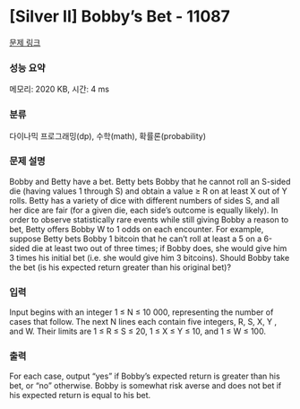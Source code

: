 # [Silver II] Bobby’s Bet - 11087 

[문제 링크](https://www.acmicpc.net/problem/11087) 

### 성능 요약

메모리: 2020 KB, 시간: 4 ms

### 분류

다이나믹 프로그래밍(dp), 수학(math), 확률론(probability)

### 문제 설명

<p>Bobby and Betty have a bet. Betty bets Bobby that he cannot roll an S-sided die (having values 1 through S) and obtain a value ≥ R on at least X out of Y rolls. Betty has a variety of dice with different numbers of sides S, and all her dice are fair (for a given die, each side’s outcome is equally likely). In order to observe statistically rare events while still giving Bobby a reason to bet, Betty offers Bobby W to 1 odds on each encounter. For example, suppose Betty bets Bobby 1 bitcoin that he can’t roll at least a 5 on a 6-sided die at least two out of three times; if Bobby does, she would give him 3 times his initial bet (i.e. she would give him 3 bitcoins). Should Bobby take the bet (is his expected return greater than his original bet)?</p>

### 입력 

 <p>Input begins with an integer 1 ≤ N ≤ 10 000, representing the number of cases that follow. The next N lines each contain five integers, R, S, X, Y , and W. Their limits are 1 ≤ R ≤ S ≤ 20, 1 ≤ X ≤ Y ≤ 10, and 1 ≤ W ≤ 100.</p>

### 출력 

 <p>For each case, output “yes” if Bobby’s expected return is greater than his bet, or “no” otherwise. Bobby is somewhat risk averse and does not bet if his expected return is equal to his bet.</p>

